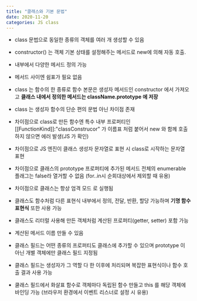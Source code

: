 ```yaml
---
title: "클래스와 기본 문법"
date: 2020-11-20
categories: JS class
---
```


- class 문법으로 동일한 종류의 객체를 여러 개 생성할 수 있음

- constructor() 는 객체 기본 상태를 설정해주는 메서드로 new에 의해 자동 호출.

- 내부에서 다양한 메서드 정의 가능

- 메서드 사이엔 쉼표가 필요 없음

- class 는 함수의 한 종류로 함수 본문은 생성자 메서드인 constructor 에서 가져오고 **클래스 내에서 정의한 메서드는 className.prototype 에 저장**

- class 는 생성자 함수의 단순 편의 문법 아닌 차이점 존재

- 차이점으로 class로 만든 함수엔 특수 내부 프로퍼티인 [[FunctionKind]]:"classConstrucor" 가 이름표 처럼 붙어서 new 와 함께 호출하지 않으면 에러 발생(JS 가 확인)

- 차이점으로 JS 엔진이 클래스 생성자 문자열로 표현 시 class로 시작하는 문자열 표현

- 차이점으로 클래스의 prototype 프로퍼티에 추가된 메서드 전체의 enumerable 플래그는 false라 열거할 수 없음 (for..in시 순회대상에서 제외할 때 유용)

- 차이점으로 클래스는 항상 엄격 모드 로 실행됨

- 클래스도 함수처럼 다른 표현식 내부에서 정의, 전달, 반환, 할당 가능하며 **기명 함수 표현식** 또한 사용 가능

- 클래스도 리터럴 사용해 만든 객체처럼 계산된 프로퍼티(getter, setter) 포함 가능

- 계산된 메서드 이름 만들 수 있음

- 클래스 필드는 어떤 종류의 프로퍼티도 클래스에 추가할 수 있으며 prototype 이 아닌 개별 객체에만 클래스 필드 지정됨

- 클래스 필드는 생성자가 그 역할 다 한 이후에 처리되며 복잡한 표현식이나 함수 호출 결과 사용 가능

- 쿨래스 필드에서 화살표 함수로 객체마다 독립된 함수 만들고 this 를 해당 객체에 바인딩 가능 (브라우저 환경에서 이벤트 리스너로 설정 시 유용)
